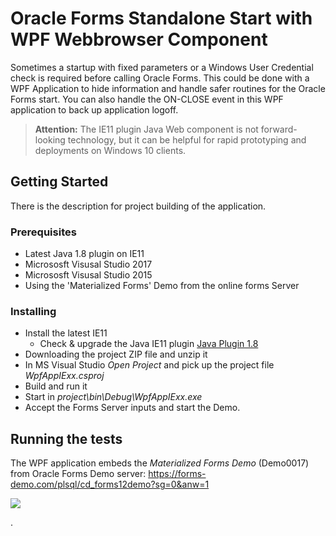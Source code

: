 # Oracle Forms Standalone Start with WPF Webbrowser Component

Sometimes a startup with fixed parameters or a Windows User Credential check is required before calling Oracle Forms. This could be done with a WPF Application to hide information and handle safer routines for the Oracle Forms start. You can also handle the ON-CLOSE event in this WPF application to back up application logoff.

>**Attention:**
>The IE11 plugin Java Web component is not forward-looking technology, but it can be helpful for rapid prototyping and deployments on Windows 10 clients.

## Getting Started

There is the description for project building of the application.

### Prerequisites

- Latest Java 1.8 plugin on IE11
- Micrososft Visusal Studio 2017 
- Micrososft Visusal Studio 2015 
- Using the 'Materialized Forms' Demo from the online forms Server

### Installing

- Install the latest IE11 
  - Check & upgrade the Java IE11 plugin [Java Plugin 1.8](https://www.java.com/verify)
- Downloading the project ZIP file and unzip it
- In MS Visual Studio *Open Project* and pick up the project file *WpfAppIExx.csproj*
- Build and run it
- Start in *project\bin\Debug\WpfAppIExx.exe*
- Accept the Forms Server inputs and start the Demo.

## Running the tests

The WPF application embeds the *Materialized Forms Demo* (Demo0017) from Oracle Forms Demo server: https://forms-demo.com/plsql/cd_forms12demo?sg=0&anw=1 


<img src="http://www.fmatz.com/FormsWPFstart3.gif"/>

.